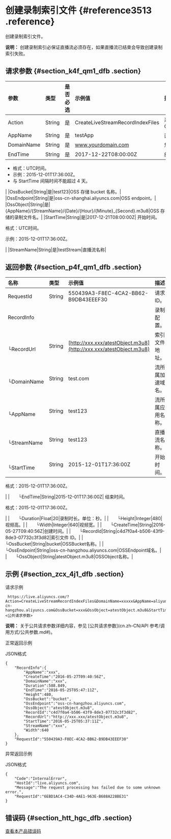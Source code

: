 # 创建录制索引文件 {#reference3513 .reference}

创建录制索引文件。

**说明：** 创建录制索引必保证直播流必须存在，如果直播流已结束会导致创建录制索引失败。

## 请求参数 {#section_k4f_qm1_dfb .section}

|参数|类型|是否必选|示例值|描述|
|:-|:-|:---|:--|:-|
|Action|String|是|CreateLiveStreamRecordIndexFiles|系统规定参数。取值：CreateLiveStreamRecordIndexFiles|
|AppName|String|是|testApp|直播流所属应用名称。|
|DomainName|String|是|www.yourdomain.com|您的加速域名。|
|EndTime|String|是|2017-12-22T08:00:00Z| 结束时间。

 -   格式：UTC时间。
-   示例：2015-12-01T17:36:00Z。
-   与 StartTime 间隔时间不能超过 4 天。

 |
|OssBucket|String|是|test123|OSS 存储 bucket 名称。|
|OssEndpoint|String|是|oss-cn-shanghai.aliyuncs.com|OSS endpoint。|
|OssObject|String|是|\{AppName\}/\{StreamName\}/\{Date\}/\{Hour\}/\{Minute\}\_\{Second\}.m3u8|OSS 存储的录制文件名。|
|StartTime|String|是|2017-12-21T08:00:00Z| 开始时间。

 格式：UTC时间。

 示例：2015-12-01T17:36:00Z。

 |
|StreamName|String|是|testStream|直播流名称|

## 返回参数 {#section_p4f_qm1_dfb .section}

|名称|类型|示例值|描述|
|:-|:-|:--|:-|
|RequestId|String|550439A3-F8EC-4CA2-BB62-B9DB43EEEF30|请求ID。|
|RecordInfo| | |录制配置。|
|  └RecordUrl|String|[http://xxx.xxx/atestObject.m3u8](http://xxx.xxx/atestObject.m3u8)|索引文件地址。|
|  └DomainName|String|test.com|流所属加速域名。|
|  └AppName|String|test123|流所属应用名称。|
|  └StreamName|String|test123|直播流名称。|
|  └StartTime|String|2015-12-01T17:36:00Z| 开始时间。

 格式：2015-12-01T17:36:00Z。

 |
|  └EndTime|String|2015-12-01T17:36:00Z| 结束时间。

 格式：2015-12-01T17:36:00Z。

 |
|  └Duration|Float|20|录制时长。单位：秒。|
|  └Height|Integer|480|视频高。|
|  └Width|Integer|640|视频宽。|
|  └CreateTime|String|2016-05-27T09:40:56Z|创建时间。|
|  └RecordId|String|c4d7f0a4-b506-43f9-8de3-07732c3f3d82|索引文件 ID。|
|  └OssBucket|String|bucket|OSSBucket名称。|
|  └OssEndpoint|String|oss-cn-hangzhou.aliyuncs.com|OSSEndpoint域名。|
|  └OssObject|String|atestObject.m3u8|OSSObject名称。|

## 示例 {#section_zcx_4j1_dfb .section}

请求示例

```
 https://live.aliyuncs.com/?Action=CreateLiveStreamRecordIndexFiles&DomainName=xxxxx&AppName=aliyuntest&StreamName=xxx&OssEndpoint=oss-cn-hangzhou.aliyuncs.com&OssBucket=xxx&OssObject=atestObject.m3u8&StartTime=xxx&EndTime=xxx&<公共请求参数>
```

**说明：** 关于公共请求参数详细内容，参见 [公共请求参数](cn.zh-CN/API 参考/调用方式/公共参数.md#)。

正常返回示例

JSON格式

```
{
    "RecordInfo":{
        "AppName":"xxx",
        "CreateTime":"2016-05-27T09:40:56Z",
        "DomainName":"xxx",
        "Duration":588.849,
        "EndTime":"2016-05-25T05:47:11Z",
        "Height":480,
        "OssBucket":"bucket",
        "OssEndpoint":"oss-cn-hangzhou.aliyuncs.com",
        "OssObject":"atestObject.m3u8",
        "RecordId":"c4d7f0a4-b506-43f9-8de3-07732c3f3d82",
        "RecordUrl":"http://xxx.xxx/atestObject.m3u8",
        "StartTime":"2016-05-25T05:37:11Z",
        "StreamName":"xxx",
        "Width":640
    },
    "RequestId":"550439A3-F8EC-4CA2-BB62-B9DB43EEEF30"
}
```

异常返回示例

JSON格式

```
{
    "Code":"InternalError",
    "HostId":"live.aliyuncs.com",
    "Message":"The request processing has failed due to some unknown error.",
    "RequestId":"6EBD1AC4-C34D-4AE1-963E-B688A228BE31"
}
```

## 错误码 {#section_htt_hgc_dfb .section}

 [查看本产品错误码](https://error-center.aliyun.com/status/product/live) 

